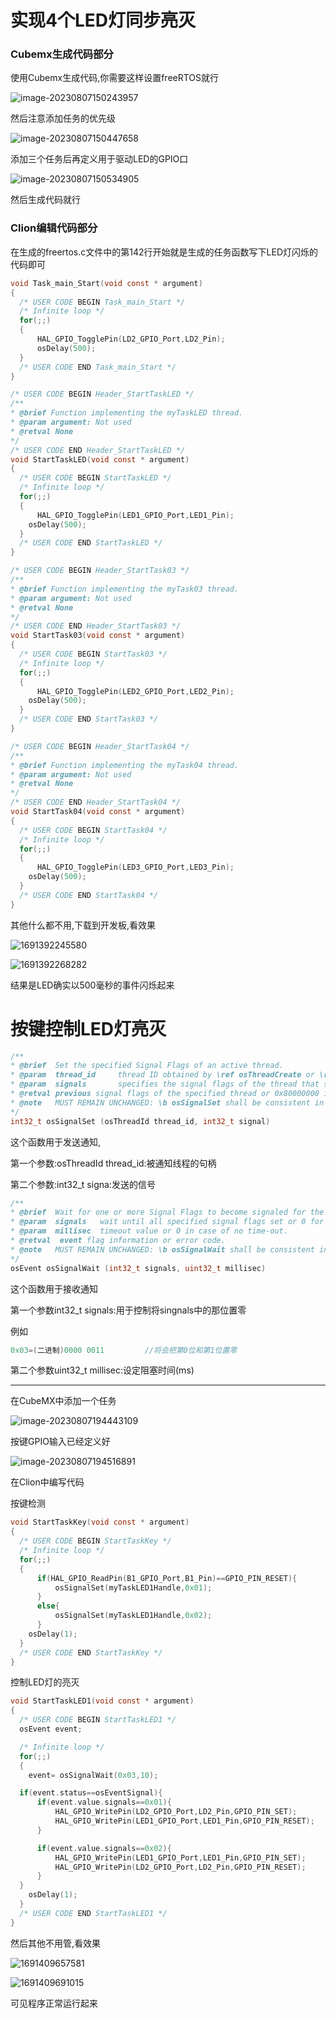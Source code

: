 # 实现4个LED灯同步亮灭

### Cubemx生成代码部分

使用Cubemx生成代码,你需要这样设置freeRTOS就行

![image-20230807150243957](Image/image-20230807150243957.png)

然后注意添加任务的优先级

![image-20230807150447658](Image/image-20230807150447658.png)

添加三个任务后再定义用于驱动LED的GPIO口

![image-20230807150534905](Image/image-20230807150534905.png)

然后生成代码就行

### Clion编辑代码部分

在生成的freertos.c文件中的第142行开始就是生成的任务函数写下LED灯闪烁的代码即可

```c
void Task_main_Start(void const * argument)
{
  /* USER CODE BEGIN Task_main_Start */
  /* Infinite loop */
  for(;;)
  {
      HAL_GPIO_TogglePin(LD2_GPIO_Port,LD2_Pin);
      osDelay(500);
  }
  /* USER CODE END Task_main_Start */
}

/* USER CODE BEGIN Header_StartTaskLED */
/**
* @brief Function implementing the myTaskLED thread.
* @param argument: Not used
* @retval None
*/
/* USER CODE END Header_StartTaskLED */
void StartTaskLED(void const * argument)
{
  /* USER CODE BEGIN StartTaskLED */
  /* Infinite loop */
  for(;;)
  {
      HAL_GPIO_TogglePin(LED1_GPIO_Port,LED1_Pin);
    osDelay(500);
  }
  /* USER CODE END StartTaskLED */
}

/* USER CODE BEGIN Header_StartTask03 */
/**
* @brief Function implementing the myTask03 thread.
* @param argument: Not used
* @retval None
*/
/* USER CODE END Header_StartTask03 */
void StartTask03(void const * argument)
{
  /* USER CODE BEGIN StartTask03 */
  /* Infinite loop */
  for(;;)
  {
      HAL_GPIO_TogglePin(LED2_GPIO_Port,LED2_Pin);
    osDelay(500);
  }
  /* USER CODE END StartTask03 */
}

/* USER CODE BEGIN Header_StartTask04 */
/**
* @brief Function implementing the myTask04 thread.
* @param argument: Not used
* @retval None
*/
/* USER CODE END Header_StartTask04 */
void StartTask04(void const * argument)
{
  /* USER CODE BEGIN StartTask04 */
  /* Infinite loop */
  for(;;)
  {
      HAL_GPIO_TogglePin(LED3_GPIO_Port,LED3_Pin);
    osDelay(500);
  }
  /* USER CODE END StartTask04 */
}
```

其他什么都不用,下载到开发板,看效果

![1691392245580](Image/1691392245580.jpg)

![1691392268282](Image/1691392268282.jpg)

结果是LED确实以500毫秒的事件闪烁起来



# 按键控制LED灯亮灭

```c
/**
* @brief  Set the specified Signal Flags of an active thread.
* @param  thread_id     thread ID obtained by \ref osThreadCreate or \ref osThreadGetId.
* @param  signals       specifies the signal flags of the thread that should be set.
* @retval previous signal flags of the specified thread or 0x80000000 in case of incorrect parameters.
* @note   MUST REMAIN UNCHANGED: \b osSignalSet shall be consistent in every CMSIS-RTOS.
*/
int32_t osSignalSet (osThreadId thread_id, int32_t signal)
```

这个函数用于发送通知,

第一个参数:osThreadId thread_id:被通知线程的句柄

第二个参数:int32_t signa:发送的信号



```c
/**
* @brief  Wait for one or more Signal Flags to become signaled for the current \b RUNNING thread.
* @param  signals   wait until all specified signal flags set or 0 for any single signal flag.
* @param  millisec  timeout value or 0 in case of no time-out.
* @retval  event flag information or error code.
* @note   MUST REMAIN UNCHANGED: \b osSignalWait shall be consistent in every CMSIS-RTOS.
*/
osEvent osSignalWait (int32_t signals, uint32_t millisec)
```

这个函数用于接收通知

第一个参数int32_t signals:用于控制将singnals中的那位置零

例如

```c
0x03=(二进制)0000 0011			//将会把第0位和第1位置零
```



第二个参数uint32_t millisec:设定阻塞时间(ms)

---

在CubeMX中添加一个任务

![image-20230807194443109](Image/image-20230807194443109.png)



按键GPIO输入已经定义好

![image-20230807194516891](Image/image-20230807194516891.png)



在Clion中编写代码

按键检测

```c
void StartTaskKey(void const * argument)
{
  /* USER CODE BEGIN StartTaskKey */
  /* Infinite loop */
  for(;;)
  {
      if(HAL_GPIO_ReadPin(B1_GPIO_Port,B1_Pin)==GPIO_PIN_RESET){
          osSignalSet(myTaskLED1Handle,0x01);
      }
      else{
          osSignalSet(myTaskLED1Handle,0x02);
      }
    osDelay(1);
  }
  /* USER CODE END StartTaskKey */
}
```



控制LED灯的亮灭

```c
void StartTaskLED1(void const * argument)
{
  /* USER CODE BEGIN StartTaskLED1 */
  osEvent event;

  /* Infinite loop */
  for(;;)
  {
    event= osSignalWait(0x03,10);

  if(event.status==osEventSignal){
      if(event.value.signals==0x01){
          HAL_GPIO_WritePin(LD2_GPIO_Port,LD2_Pin,GPIO_PIN_SET);
          HAL_GPIO_WritePin(LED1_GPIO_Port,LED1_Pin,GPIO_PIN_RESET);
      }

      if(event.value.signals==0x02){
          HAL_GPIO_WritePin(LED1_GPIO_Port,LED1_Pin,GPIO_PIN_SET);
          HAL_GPIO_WritePin(LD2_GPIO_Port,LD2_Pin,GPIO_PIN_RESET);
      }
  }
    osDelay(1);
  }
  /* USER CODE END StartTaskLED1 */
}
```



然后其他不用管,看效果

![1691409657581](Image/1691409657581.jpg)

![1691409691015](Image/1691409691015.jpg)

可见程序正常运行起来
